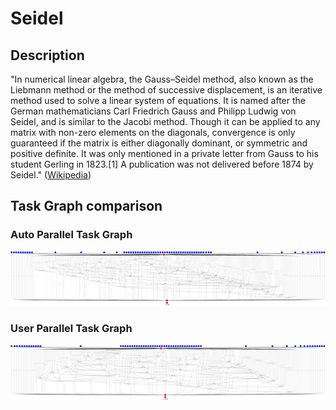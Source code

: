 # Seidel


## Description

"In numerical linear algebra, the Gauss–Seidel method, also known as the Liebmann
method or the method of successive displacement, is an iterative method used to solve
a linear system of equations. It is named after the German mathematicians Carl 
Friedrich Gauss and Philipp Ludwig von Seidel, and is similar to the Jacobi 
method. Though it can be applied to any matrix with non-zero elements on the diagonals,
convergence is only guaranteed if the matrix is either diagonally dominant, or 
symmetric and positive definite. It was only mentioned in a private letter from Gauss
to his student Gerling in 1823.[1] A publication was not delivered before 1874 
by Seidel." 
([Wikipedia][wikipedia-seidel])


## Task Graph comparison

### Auto Parallel Task Graph

![AutoParallel Task Graph](./autoparallel/results/local/complete_graph.png)

### User Parallel Task Graph

![UserParallel Task Graph](./userparallel/results/local/complete_graph.png)


[wikipedia-seidel]: https://en.wikipedia.org/wiki/Gauss%E2%80%93Seidel_method